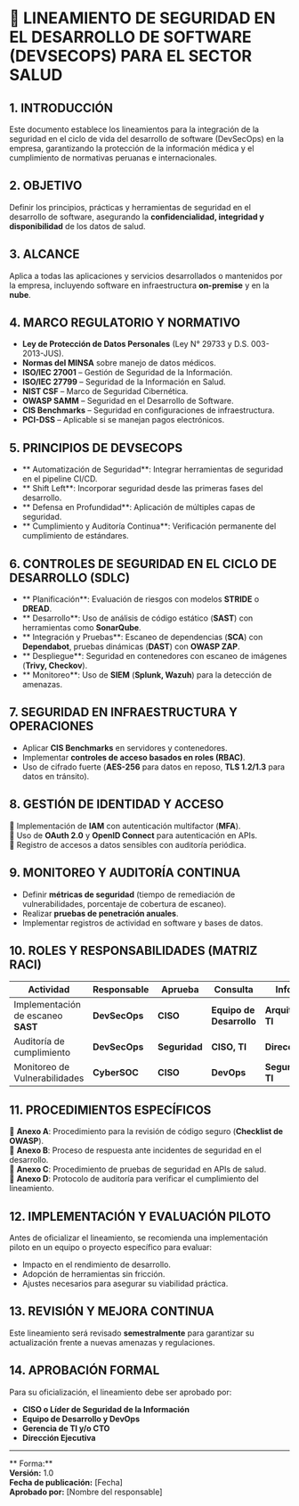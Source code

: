 # 📜 LINEAMIENTO DE SEGURIDAD EN EL DESARROLLO DE SOFTWARE (DEVSECOPS) PARA EL SECTOR SALUD

## 1. INTRODUCCIÓN
Este documento establece los lineamientos para la integración de la seguridad en el ciclo de vida del desarrollo de software (DevSecOps) en la empresa, garantizando la protección de la información médica y el cumplimiento de normativas peruanas e internacionales.

## 2. OBJETIVO
Definir los principios, prácticas y herramientas de seguridad en el desarrollo de software, asegurando la **confidencialidad, integridad y disponibilidad** de los datos de salud.

## 3. ALCANCE
Aplica a todas las aplicaciones y servicios desarrollados o mantenidos por la empresa, incluyendo software en infraestructura **on-premise** y en la **nube**.

## 4. MARCO REGULATORIO Y NORMATIVO
 - **Ley de Protección de Datos Personales** (Ley N° 29733 y D.S. 003-2013-JUS).  
 - **Normas del MINSA** sobre manejo de datos médicos.  
 - **ISO/IEC 27001** – Gestión de Seguridad de la Información.  
 - **ISO/IEC 27799** – Seguridad de la Información en Salud.  
 - **NIST CSF** – Marco de Seguridad Cibernética.  
 - **OWASP SAMM** – Seguridad en el Desarrollo de Software.  
 - **CIS Benchmarks** – Seguridad en configuraciones de infraestructura.  
 - **PCI-DSS** – Aplicable si se manejan pagos electrónicos.

## 5. PRINCIPIOS DE DEVSECOPS
- ** Automatización de Seguridad**: Integrar herramientas de seguridad en el pipeline CI/CD.
- ** Shift Left**: Incorporar seguridad desde las primeras fases del desarrollo.
- ** Defensa en Profundidad**: Aplicación de múltiples capas de seguridad.
- ** Cumplimiento y Auditoría Continua**: Verificación permanente del cumplimiento de estándares.

## 6. CONTROLES DE SEGURIDAD EN EL CICLO DE DESARROLLO (SDLC)
- ** Planificación**: Evaluación de riesgos con modelos **STRIDE** o **DREAD**.
- ** Desarrollo**: Uso de análisis de código estático (**SAST**) con herramientas como **SonarQube**.
- ** Integración y Pruebas**: Escaneo de dependencias (**SCA**) con **Dependabot**, pruebas dinámicas (**DAST**) con **OWASP ZAP**.
- ** Despliegue**: Seguridad en contenedores con escaneo de imágenes (**Trivy, Checkov**).
- ** Monitoreo**: Uso de **SIEM** (**Splunk, Wazuh**) para la detección de amenazas.

## 7. SEGURIDAD EN INFRAESTRUCTURA Y OPERACIONES
- Aplicar **CIS Benchmarks** en servidores y contenedores.  
- Implementar **controles de acceso basados en roles (RBAC)**.  
- Uso de cifrado fuerte (**AES-256** para datos en reposo, **TLS 1.2/1.3** para datos en tránsito).  

## 8. GESTIÓN DE IDENTIDAD Y ACCESO
🔹 Implementación de **IAM** con autenticación multifactor (**MFA**).  
🔹 Uso de **OAuth 2.0** y **OpenID Connect** para autenticación en APIs.  
🔹 Registro de accesos a datos sensibles con auditoría periódica.  

## 9. MONITOREO Y AUDITORÍA CONTINUA
- Definir **métricas de seguridad** (tiempo de remediación de vulnerabilidades, porcentaje de cobertura de escaneo).  
- Realizar **pruebas de penetración anuales**.  
- Implementar registros de actividad en software y bases de datos.  

## 10. ROLES Y RESPONSABILIDADES (MATRIZ RACI)
| Actividad                          | Responsable  | Aprueba | Consulta             | Informa           |
|-----------------------------------|-------------|---------|----------------------|-------------------|
| Implementación de escaneo **SAST** | **DevSecOps** | **CISO** | **Equipo de Desarrollo** | **Arquitectura TI**   |
| Auditoría de cumplimiento         | **DevSecOps** | **Seguridad** | **CISO, TI**       | **Dirección**         |
| Monitoreo de Vulnerabilidades     | **CyberSOC** | **CISO** | **DevOps**           | **Seguridad TI**     |

## 11. PROCEDIMIENTOS ESPECÍFICOS
📌 **Anexo A**: Procedimiento para la revisión de código seguro (**Checklist de OWASP**).  
📌 **Anexo B**: Proceso de respuesta ante incidentes de seguridad en el desarrollo.  
📌 **Anexo C**: Procedimiento de pruebas de seguridad en APIs de salud.  
📌 **Anexo D**: Protocolo de auditoría para verificar el cumplimiento del lineamiento.  

## 12. IMPLEMENTACIÓN Y EVALUACIÓN PILOTO
Antes de oficializar el lineamiento, se recomienda una implementación piloto en un equipo o proyecto específico para evaluar:

- Impacto en el rendimiento de desarrollo.  
- Adopción de herramientas sin fricción.  
- Ajustes necesarios para asegurar su viabilidad práctica.  

## 13. REVISIÓN Y MEJORA CONTINUA
Este lineamiento será revisado **semestralmente** para garantizar su actualización frente a nuevas amenazas y regulaciones.

## 14. APROBACIÓN FORMAL
Para su oficialización, el lineamiento debe ser aprobado por:

- **CISO o Líder de Seguridad de la Información**  
- **Equipo de Desarrollo y DevOps**  
- **Gerencia de TI y/o CTO**  
- **Dirección Ejecutiva**  

---
** Forma:**  
 **Versión:** 1.0  
 **Fecha de publicación:** [Fecha]  
 **Aprobado por:** [Nombre del responsable]


